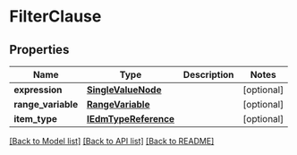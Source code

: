 # FilterClause

## Properties
Name | Type | Description | Notes
------------ | ------------- | ------------- | -------------
**expression** | [**SingleValueNode**](SingleValueNode.md) |  | [optional] 
**range_variable** | [**RangeVariable**](RangeVariable.md) |  | [optional] 
**item_type** | [**IEdmTypeReference**](IEdmTypeReference.md) |  | [optional] 

[[Back to Model list]](../README.md#documentation-for-models) [[Back to API list]](../README.md#documentation-for-api-endpoints) [[Back to README]](../README.md)


